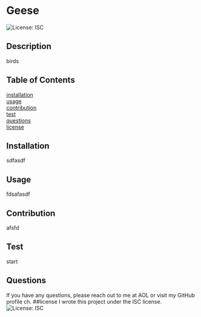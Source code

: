 # Geese
![License: ISC](https://img.shields.io/badge/License-ISC-green.svg)
## Description
birds
## Table of Contents
[installation](#installation)<br>
[usage](#usage)<br>
[contribution](#contribution)<br>
[test](#test)<br>
[questions](#questions)<br>
[license](#license)<br>
## Installation
sdfasdf
## Usage
fdsafasdf
## Contribution
afsfd
## Test
start
## Questions
If you have any questions, please reach out to me at AOL or visit my GitHub profile ch.
##license 
    I wrote this project under the ISC license.
![License: ISC](https://opensource.org/licenses/ISC)
